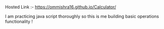 Hosted Link :- https://ommishra16.github.io/Calculator/

I am practicing java script thoroughly so this is me building basic operations functionality !
